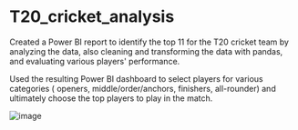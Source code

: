 # T20_cricket_analysis

Created a Power BI report to identify the top 11 for the T20 cricket team by analyzing the data, also cleaning and transforming the data with pandas, and evaluating various players' performance.

Used the resulting Power BI dashboard to select players for various categories ( openers, middle/order/anchors, finishers, all-rounder) and ultimately choose the top players to play in the match.

![image](https://github.com/AnkitaSarnaik/T20_cricket_analysis/assets/130066824/2e6fe39c-2743-4bce-97ee-a117103dc1b3)
